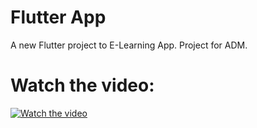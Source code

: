# Flutter App

A new Flutter project to E-Learning App.
Project for ADM.

# Watch the video:

[![Watch the video](https://i.imgur.com/WsQFm7h.png)](https://youtu.be/EWZKCJguwJg)
